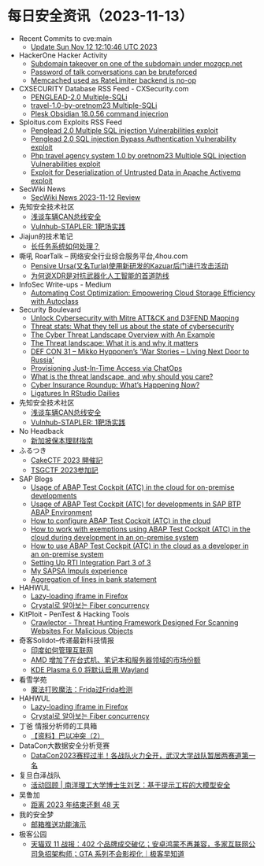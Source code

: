 # 每日安全资讯（2023-11-13）

- Recent Commits to cve:main
  - [Update Sun Nov 12 12:10:46 UTC 2023](https://github.com/trickest/cve/commit/88df88cb2d31c79dc53c8c24c829f292df27f139)
- HackerOne Hacker Activity
  - [Subdomain takeover on one of the subdomain under mozgcp.net](https://hackerone.com/reports/2190380)
  - [Password of talk conversations can be bruteforced](https://hackerone.com/reports/2094473)
  - [Memcached used as RateLimiter backend is no-op](https://hackerone.com/reports/2110945)
- CXSECURITY Database RSS Feed - CXSecurity.com
  - [PENGLEAD-2.0 Multiple-SQLi](https://cxsecurity.com/issue/WLB-2023110012)
  - [travel-1.0-by-oretnom23 Multiple-SQLi](https://cxsecurity.com/issue/WLB-2023110011)
  - [Plesk Obsidian 18.0.56 command injecrion](https://cxsecurity.com/issue/WLB-2023110010)
- Sploitus.com Exploits RSS Feed
  - [Penglead  2.0 Multiple SQL injection Vulnerabilities exploit](https://sploitus.com/exploit?id=1337DAY-ID-39141&utm_source=rss&utm_medium=rss)
  - [Penglead 2.0 SQL injection Bypass Authentication Vulnerability exploit](https://sploitus.com/exploit?id=1337DAY-ID-39140&utm_source=rss&utm_medium=rss)
  - [Php travel agency system 1.0 by oretnom23 Multiple SQL injection Vulnerabilities exploit](https://sploitus.com/exploit?id=1337DAY-ID-39142&utm_source=rss&utm_medium=rss)
  - [Exploit for Deserialization of Untrusted Data in Apache Activemq exploit](https://sploitus.com/exploit?id=262C6173-6C7E-593E-A599-8E2415B89755&utm_source=rss&utm_medium=rss)
- SecWiki News
  - [SecWiki News 2023-11-12 Review](http://www.sec-wiki.com/?2023-11-12)
- 先知安全技术社区
  - [浅谈车辆CAN总线安全](https://xz.aliyun.com/t/13028)
  - [Vulnhub-STAPLER: 1靶场实践](https://xz.aliyun.com/t/13027)
- Jiajun的技术笔记
  - [长任务系统如何处理？](https://jiajunhuang.com/articles/2023_11_12-long_running_task.md.html)
- 嘶吼 RoarTalk – 网络安全行业综合服务平台,4hou.com
  - [Pensive Ursa(又名Turla)使用新研发的Kazuar后门进行攻击活动](https://www.4hou.com/posts/5wvx)
  - [为何说XDR是对抗武器化人工智能的首道防线](https://www.4hou.com/posts/8zyl)
- InfoSec Write-ups - Medium
  - [Automating Cost Optimization: Empowering Cloud Storage Efficiency with Autoclass](https://infosecwriteups.com/automating-cost-optimization-empowering-cloud-storage-efficiency-with-autoclass-136cfa8709c1?source=rss----7b722bfd1b8d---4)
- Security Boulevard
  - [Unlock Cybersecurity with Mitre ATT&CK and D3FEND Mapping](https://securityboulevard.com/2023/11/unlock-cybersecurity-with-mitre-attck-and-d3fend-mapping/)
  - [Threat stats: What they tell us about the state of cybersecurity](https://securityboulevard.com/2023/11/threat-stats-what-they-tell-us-about-the-state-of-cybersecurity/)
  - [The Cyber Threat Landscape Overview with An Example](https://securityboulevard.com/2023/11/the-cyber-threat-landscape-overview-with-an-example/)
  - [The Threat landscape: What it is and why it matters](https://securityboulevard.com/2023/11/the-threat-landscape-what-it-is-and-why-it-matters/)
  - [DEF CON 31 – Mikko Hypponen’s ‘War Stories – Living Next Door to Russia’](https://securityboulevard.com/2023/11/def-con-31-mikko-hypponens-war-stories-living-next-door-to-russia/)
  - [Provisioning Just-In-Time Access via ChatOps](https://securityboulevard.com/2023/11/provisioning-just-in-time-access-via-chatops/)
  - [What is the threat landscape, and why should you care?](https://securityboulevard.com/2023/11/what-is-the-threat-landscape-and-why-should-you-care/)
  - [Cyber Insurance Roundup: What’s Happening Now?](https://securityboulevard.com/2023/11/cyber-insurance-roundup-whats-happening-now/)
  - [Ligatures In RStudio Dailies](https://securityboulevard.com/2023/11/ligatures-in-rstudio-dailies/)
- 先知安全技术社区
  - [浅谈车辆CAN总线安全](https://xz.aliyun.com/t/13028)
  - [Vulnhub-STAPLER: 1靶场实践](https://xz.aliyun.com/t/13027)
- No Headback
  - [新加坡保本理财指南](http://xargin.com/invest-in-cash-fund/)
- ふるつき
  - [CakeCTF 2023 開催記](https://furutsuki.hatenablog.com/entry/2023/11/12/200529)
  - [TSGCTF 2023参加記](https://furutsuki.hatenablog.com/entry/2023/11/12/121722)
- SAP Blogs
  - [Usage of ABAP Test Cockpit (ATC) in the cloud for on-premise developments](https://blogs.sap.com/2023/11/12/usage-of-abap-test-cockpit-atc-in-the-cloud-for-on-premise-developments/)
  - [Usage of ABAP Test Cockpit (ATC) for developments in SAP BTP ABAP Environment](https://blogs.sap.com/2023/11/12/usage-of-abap-test-cockpit-atc-for-developments-in-sap-btp-abap-environment/)
  - [How to configure ABAP Test Cockpit (ATC) in the cloud](https://blogs.sap.com/2023/11/12/how-to-configure-abap-test-cockpit-atc-in-the-cloud/)
  - [How to work with exemptions using ABAP Test Cockpit (ATC) in the cloud during development in an on-premise system](https://blogs.sap.com/2023/11/12/how-to-work-with-exemptions-using-abap-test-cockpit-atc-in-the-cloud-during-development-in-an-on-premise-system/)
  - [How to use ABAP Test Cockpit (ATC) in the cloud as a developer in an on-premise system](https://blogs.sap.com/2023/11/12/how-to-use-abap-test-cockpit-atc-in-the-cloud-as-a-developer-in-an-on-premise-system/)
  - [Setting Up RTI Integration Part 3 of 3](https://blogs.sap.com/2023/11/12/setting-up-rti-integration-part-3-of-3/)
  - [My SAPSA Impuls experience](https://blogs.sap.com/2023/11/12/my-sapsa-impuls-experience/)
  - [Aggregation of lines in bank statement](https://blogs.sap.com/2023/11/12/aggregation-of-lines-in-bank-statement/)
- HAHWUL
  - [Lazy-loading iframe in Firefox](https://www.hahwul.com/2023/11/12/iframe-lazyloading-in-firefox/)
  - [Crystal로 알아보는 Fiber concurrency](https://www.hahwul.com/2023/11/12/fiber-concurrency/)
- KitPloit - PenTest & Hacking Tools
  - [Crawlector - Threat Hunting Framework Designed For Scanning Websites For Malicious Objects](http://www.kitploit.com/2023/11/crawlector-threat-hunting-framework.html)
- 奇客Solidot–传递最新科技情报
  - [印度如何管理互联网](https://www.solidot.org/story?sid=76601)
  - [AMD 增加了在台式机、笔记本和服务器领域的市场份额](https://www.solidot.org/story?sid=76600)
  - [KDE Plasma 6.0 将默认启用 Wayland](https://www.solidot.org/story?sid=76599)
- 看雪学苑
  - [魔法打败魔法：Frida过Frida检测](https://mp.weixin.qq.com/s?__biz=MjM5NTc2MDYxMw==&mid=2458528184&idx=1&sn=5401d91e3db4b11b8b81ee7ef1a5820d&chksm=b18d193286fa9024c1003fca249697910ff26af68241252b7e8b0afa120cc14cfbe2c9e3b04c&scene=58&subscene=0#rd)
- HAHWUL
  - [Lazy-loading iframe in Firefox](https://www.hahwul.com/2023/11/12/iframe-lazyloading-in-firefox/)
  - [Crystal로 알아보는 Fiber concurrency](https://www.hahwul.com/2023/11/12/fiber-concurrency/)
- 丁爸 情报分析师的工具箱
  - [【资料】巴以冲突（2）](https://mp.weixin.qq.com/s?__biz=MzI2MTE0NTE3Mw==&mid=2651140546&idx=1&sn=b4d55105a75f0a819e529003e4363cd2&chksm=f1af46f8c6d8cfee4b857059df0ff64e40df590d2f3e19fc1d60f736740197f1981b8a004f15&scene=58&subscene=0#rd)
- DataCon大数据安全分析竞赛
  - [DataCon2023赛程过半！各战队火力全开，武汉大学战队暂居两赛道第一名](https://mp.weixin.qq.com/s?__biz=MzU5Njg1NzMyNw==&mid=2247487556&idx=1&sn=3242dec73aed81532a78812bc9d0fa78&chksm=fe5d08c4c92a81d2bdbd194d77641f56f9e85519a2f0fc1344d6fbaf60d49c8bcc82acff1193&scene=58&subscene=0#rd)
- 复旦白泽战队
  - [活动回顾 | 南洋理工大学博士生刘艺：基于提示工程的大模型安全](https://mp.weixin.qq.com/s?__biz=MzU4NzUxOTI0OQ==&mid=2247487886&idx=1&sn=72ce9d0b2d5151f0b025aa11a1c8c8e5&chksm=fdeb95f0ca9c1ce6780edd107c19a7607e34abebd83db35a300d2b87312c40e8bbd7881f284e&scene=58&subscene=0#rd)
- 吴鲁加
  - [距离 2023 年结束还剩 48 天](https://mp.weixin.qq.com/s?__biz=Mzg5NDY4ODM1MA==&mid=2247484543&idx=1&sn=358fa2fa6a76023845755c668ab2572b&chksm=c01a894ef76d0058fef31e8757b43c86fddb480cca0d5e2167cae13f7a5a63db72b3623555a6&scene=58&subscene=0#rd)
- 我的安全梦
  - [邮箱推送功能演示](https://mp.weixin.qq.com/s?__biz=MzU3NDY1NTYyOQ==&mid=2247485797&idx=1&sn=e35fc1652b3eb4537c5c9c04a40b231a&chksm=fd2e5487ca59dd910c8161d7c0d6843213a37c04de8eeff895059c53d1eba6c3e03b56449497&scene=58&subscene=0#rd)
- 极客公园
  - [天猫双 11 战报：402 个品牌成交破亿；安卓鸿蒙不再兼容，多家互联网公司急招架构师；GTA 系列不会影视化｜极客早知道](https://mp.weixin.qq.com/s?__biz=MTMwNDMwODQ0MQ==&mid=2653021190&idx=1&sn=672dbb6a173a4841616eb636ba461fab&chksm=7e5499b0492310a6ff18478a8c7497f193f3f5eeb94a720de010ee97bc971c55c3870e7a6bba&scene=58&subscene=0#rd)
